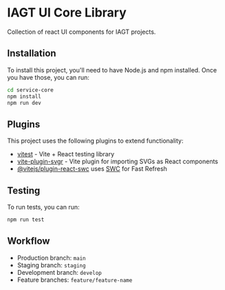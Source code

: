 # IAGT UI Core Library

Collection of react UI components for IAGT projects.

## Installation

To install this project, you'll need to have Node.js and npm installed. Once you have those, you can run:

```bash
cd service-core
npm install
npm run dev
```

## Plugins

This project uses the following plugins to extend functionality:

- [vitest](https://vitest.dev/) - Vite + React testing library
- [vite-plugin-svgr](https://www.npmjs.com/package/vite-plugin-svgr) - Vite plugin for importing SVGs as React components
- [@vitejs/plugin-react-swc](https://github.com/vitejs/vite-plugin-react-swc) uses [SWC](https://swc.rs/) for Fast Refresh

## Testing

To run tests, you can run:

```bash
npm run test
```

## Workflow

- Production branch: `main`
- Staging branch: `staging`
- Development branch: `develop`
- Feature branches: `feature/feature-name`
